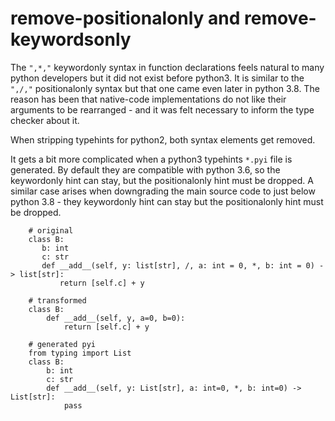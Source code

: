 # remove-positionalonly and remove-keywordsonly

The `",*,"` keywordonly syntax in function declarations feels natural to many python developers
but it did not exist before python3. It is similar to the `",/,"` positionalonly syntax but
that one came even later in python 3.8. The reason has been that native-code implementations 
do not like their arguments to be rearranged - and it was felt necessary to inform the type 
checker about it.

When stripping typehints for python2, both syntax elements get removed.

It gets a bit more complicated when a python3 typehints `*.pyi` file is generated. By
default they are compatible with python 3.6, so the keywordonly hint can stay, but
the positionalonly hint must be dropped. A similar case arises when downgrading the
main source code to just below python 3.8 - they keywordonly hint can stay but the
positionalonly hint must be dropped.



        # original
        class B:
           b: int
           c: str
           def __add__(self, y: list[str], /, a: int = 0, *, b: int = 0) -> list[str]:
               return [self.c] + y

        # transformed
        class B:
            def __add__(self, y, a=0, b=0):
                return [self.c] + y

        # generated pyi
        from typing import List
        class B:
            b: int
            c: str
            def __add__(self, y: List[str], a: int=0, *, b: int=0) -> List[str]:
                pass

